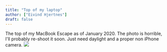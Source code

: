 ```yaml
---
title: "Top of my laptop"
author: ["Eivind Hjertnes"]
draft: false
---
```


The top of my MacBook Escape as of January 2020. The photo is horrible, I'll probably re-shoot it soon. Just need daylight and a proper non iPhone camera.
![](./macbook.png)
